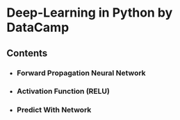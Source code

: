 # Deep-Learning in Python by DataCamp

## Contents

* ### Forward Propagation Neural Network
* ### Activation Function (RELU)
* ### Predict With Network
